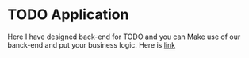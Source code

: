 # TODO Application
Here I have designed back-end for TODO and you can Make use of our banck-end and put your business logic.
Here is [link](https://github.com/user/repo/blob/branch/other_file.md)
